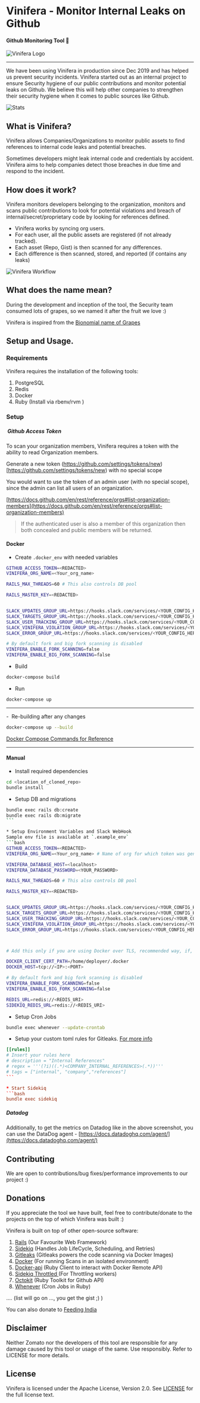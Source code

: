 # Vinifera - Monitor Internal Leaks on Github

#### Github Monitoring Tool :robot:

![Vinifera Logo](docs/img/vinifera.png "Vinifera Logo")

<hr>

We have been using Vinifera in production since Dec 2019 and has helped us prevent security incidents.
Vinifera started out as an internal project to ensure Security hygiene of our public contributions and monitor potential leaks on Github.
We believe this will help other companies to strengthen their security hygiene when it comes to public sources like Github.

![Stats](docs/img/stats.png "Production Stats")

## What is Vinifera?
Vinifera allows Companies/Organizations to monitor public assets to find references to internal code leaks and potential breaches.

Sometimes developers might leak internal code and credentials by accident. Vinifera aims to help companies detect those breaches in due time and respond to the incident.

## How does it work?

Vinifera monitors developers belonging to the organization, monitors and scans public contributions to look for potential violations and breach of internal/secret/proprietary code by looking for references defined.

* Vinifera works by syncing org users.
* For each user, all the public assets are registered (if not already tracked).
* Each asset (Repo, Gist) is then scanned for any differences.
* Each difference is then scanned, stored, and reported (if contains any leaks)

![Vinifera Workflow](docs/img/workflow.png "Vinifera Workflow")

## What does the name mean?

During the development and inception of the tool, the Security team consumed lots of grapes, so we named it after the fruit we love :)

Vinifera is inspired from the [Bionomial name of Grapes](https://en.wikipedia.org/wiki/Vitis_vinifera)

## Setup and Usage.

### Requirements
Vinifera requires the installation of the following tools:
1. PostgreSQL
2. Redis
3. Docker
4. Ruby (Install via rbenv/rvm )

### Setup

#####  Github Access Token
To scan your organization members, Vinifera requires a token with the ability to read Organization members.



Generate a new token (https://github.com/settings/tokens/new)[https://github.com/settings/tokens/new) with no special scope

You would want to use the token of an admin user (with no special scope), since the admin can list all users of an organization.

[https://docs.github.com/en/rest/reference/orgs#list-organization-members](https://docs.github.com/en/rest/reference/orgs#list-organization-members)

> If the authenticated user is also a member of this organization then both concealed and public members will be returned.


#### Docker
* Create `.docker_env` with needed variables

```bash
GITHUB_ACCESS_TOKEN=<REDACTED>
VINIFERA_ORG_NAME=<Your_org_name>

RAILS_MAX_THREADS=60 # This also controls DB pool

RAILS_MASTER_KEY=<REDACTED>


SLACK_UPDATES_GROUP_URL=https://hooks.slack.com/services/<YOUR_CONFIG_HERE>
SLACK_TARGETS_GROUP_URL=https://hooks.slack.com/services/<YOUR_CONFIG_HERE>
SLACK_USER_TRACKING_GROUP_URL=https://hooks.slack.com/services/<YOUR_CONFIG_HERE>
SLACK_VINIFERA_VIOLATION_GROUP_URL=https://hooks.slack.com/services/<YOUR_CONFIG_HERE>
SLACK_ERROR_GROUP_URL=https://hooks.slack.com/services/<YOUR_CONFIG_HERE>

# By default fork and big fork scanning is disabled
VINIFERA_ENABLE_FORK_SCANNING=false
VINIFERA_ENABLE_BIG_FORK_SCANNING=false
```

* Build

```bash
docker-compose build
```
* Run

```bash
docker-compose up
```

<hr>
-  Re-building after any changes

```bash
docker-compose up --build
```

[Docker Compose Commands for Reference](https://docs.docker.com/compose/reference/)
<hr>

#### Manual

* Install required dependencies
```bash
cd <location_of_cloned_repo>
bundle install
```

* Setup DB and migrations
```bash
bundle exec rails db:create
bundle exec rails db:migrate
```  

* Setup Environment Variables and Slack WebHook
Sample env file is available at `.example_env`
```bash
GITHUB_ACCESS_TOKEN=<REDACTED>
VINIFERA_ORG_NAME=<Your_org_name> # Name of org for which token was generated.

VINIFERA_DATABASE_HOST=<localhost>
VINIFERA_DATABASE_PASSWORD=<YOUR_PASSWORD>

RAILS_MAX_THREADS=60 # This also controls DB pool

RAILS_MASTER_KEY=<REDACTED>


SLACK_UPDATES_GROUP_URL=https://hooks.slack.com/services/<YOUR_CONFIG_HERE>
SLACK_TARGETS_GROUP_URL=https://hooks.slack.com/services/<YOUR_CONFIG_HERE>
SLACK_USER_TRACKING_GROUP_URL=https://hooks.slack.com/services/<YOUR_CONFIG_HERE>
SLACK_VINIFERA_VIOLATION_GROUP_URL=https://hooks.slack.com/services/<YOUR_CONFIG_HERE>
SLACK_ERROR_GROUP_URL=https://hooks.slack.com/services/<YOUR_CONFIG_HERE>



# Add this only if you are using Docker over TLS, recommended way, if, on the same host as vinifera, you may skip it

DOCKER_CLIENT_CERT_PATH=/home/deployer/.docker
DOCKER_HOST=tcp://<IP>:<PORT>

# By default fork and big fork scanning is disabled
VINIFERA_ENABLE_FORK_SCANNING=false
VINIFERA_ENABLE_BIG_FORK_SCANNING=false

REDIS_URL=redis://<REDIS_URI>
SIDEKIQ_REDIS_URL=redis://<REDIS_URI>
```

* Setup Cron Jobs
```bash
bundle exec whenever --update-crontab
```
* Setup your custom toml rules for Gitleaks. [For more info](https://github.com/zricethezav/gitleaks#rules-summary)
```toml
[[rules]]
# Insert your rules here
# description = "Internal References"
# regex = '''(?i)((.*)<COMPANY_INTERNAL_REFERENCES>(.*))'''
# tags = ["internal", "company","references"]
```  

* Start Sidekiq
```bash
bundle exec sidekiq
```

##### Datadog

Additionally, to get the metrics on Datadog like in the above screenshot, you can use the DataDog agent - [https://docs.datadoghq.com/agent/](https://docs.datadoghq.com/agent/)

## Contributing

We are open to contributions/bug fixes/performance improvements to our project :)

## Donations

If you appreciate the tool we have built, feel free to contribute/donate to the projects on the top of which Vinifera was built :)

Vinifera is built on top of other open-source software:
1. [Rails](https://github.com/rails/rails) (Our Favourite Web Framework)
2. [Sidekiq](https://github.com/mperham/sidekiq) (Handles Job LifeCycle, Scheduling, and Retries)
3. [Gitleaks](https://github.com/zricethezav/gitleaks) (Gitleaks powers the code scanning via Docker Images)
4. [Docker](https://github.com/docker) (For running Scans in an isolated environment)
5. [Docker-api](https://github.com/swipely/docker-api) (Ruby Client to interact with Docker Remote API)
6. [Sidekiq Throttled ](https://github.com/sensortower/sidekiq-throttled) (For Throttling workers)
7. [Octokit](https://github.com/octokit/octokit.rb) (Ruby Toolkit for Github API)
8. [Whenever](https://github.com/javan/whenever) (Cron Jobs in Ruby)

.... (list will go on ..., you get the gist ;) )

You can also donate to [Feeding India](https://www.feedingindia.org/)

## Disclaimer

Neither Zomato nor the developers of this tool are responsible for any damage caused by this tool or usage of the same.
Use responsibly. Refer to LICENSE for more details.


## License

Vinifera is licensed under the Apache License, Version 2.0. See [LICENSE](LICENSE) for the full license text.
